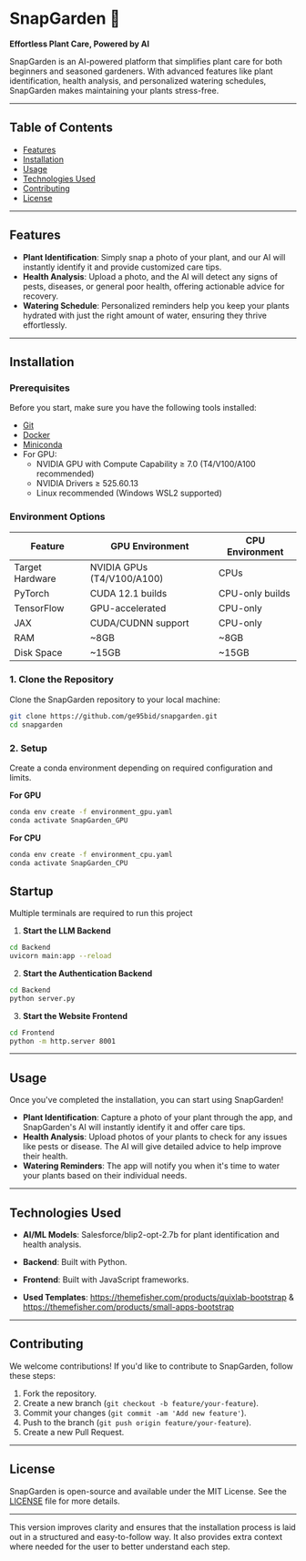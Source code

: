 
# SnapGarden 🌱  
**Effortless Plant Care, Powered by AI**  

SnapGarden is an AI-powered platform that simplifies plant care for both beginners and seasoned gardeners. With advanced features like plant identification, health analysis, and personalized watering schedules, SnapGarden makes maintaining your plants stress-free.

---

## Table of Contents  
- [Features](#features)  
- [Installation](#installation)  
- [Usage](#usage)  
- [Technologies Used](#technologies-used)  
- [Contributing](#contributing)  
- [License](#license)  

---

## Features  
- **Plant Identification**: Simply snap a photo of your plant, and our AI will instantly identify it and provide customized care tips.
- **Health Analysis**: Upload a photo, and the AI will detect any signs of pests, diseases, or general poor health, offering actionable advice for recovery.
- **Watering Schedule**: Personalized reminders help you keep your plants hydrated with just the right amount of water, ensuring they thrive effortlessly.

---

## Installation  

### Prerequisites  
Before you start, make sure you have the following tools installed:  
- [Git](https://git-scm.com/)
- [Docker](https://www.docker.com/get-started)
- [Miniconda](https://docs.anaconda.com/miniconda/install/) 
- For GPU:
   - NVIDIA GPU with Compute Capability ≥ 7.0 (T4/V100/A100 recommended)
   - NVIDIA Drivers ≥ 525.60.13
   - Linux recommended (Windows WSL2 supported)

### Environment Options

| Feature                | GPU Environment                 | CPU Environment                 |
|------------------------|---------------------------------|---------------------------------|
| Target Hardware        | NVIDIA GPUs (T4/V100/A100)      | CPUs                            |
| PyTorch                | CUDA 12.1 builds                | CPU-only builds                 |
| TensorFlow             | GPU-accelerated                 | CPU-only                        |
| JAX                    | CUDA/CUDNN support              | CPU-only                        |
| RAM                    | ~8GB                            | ~8GB                            |
| Disk Space             | ~15GB                           | ~15GB                           |



### 1. Clone the Repository  
Clone the SnapGarden repository to your local machine:  
```bash
git clone https://github.com/ge95bid/snapgarden.git
cd snapgarden
```

### 2. Setup
Create a conda environment depending on required configuration and limits.

**For GPU**
```bash
conda env create -f environment_gpu.yaml
conda activate SnapGarden_GPU
```

**For CPU**
```bash
conda env create -f environment_cpu.yaml
conda activate SnapGarden_CPU
```

## Startup

Multiple terminals are required to run this project

1. **Start the LLM Backend** 

```bash
cd Backend
uvicorn main:app --reload
```

2. **Start the Authentication Backend**

```bash
cd Backend
python server.py
```

3. **Start the Website Frontend**

```bash
cd Frontend
python -m http.server 8001
```

---

## Usage  

Once you've completed the installation, you can start using SnapGarden!  

- **Plant Identification**: Capture a photo of your plant through the app, and SnapGarden's AI will instantly identify it and offer care tips.
- **Health Analysis**: Upload photos of your plants to check for any issues like pests or disease. The AI will give detailed advice to help improve their health.
- **Watering Reminders**: The app will notify you when it's time to water your plants based on their individual needs.

---

## Technologies Used  

- **AI/ML Models**: Salesforce/blip2-opt-2.7b for plant identification and health analysis.  
- **Backend**: Built with Python.
- **Frontend**: Built with JavaScript frameworks.

- **Used Templates**: https://themefisher.com/products/quixlab-bootstrap & https://themefisher.com/products/small-apps-bootstrap

---

## Contributing  

We welcome contributions! If you'd like to contribute to SnapGarden, follow these steps:

1. Fork the repository.
2. Create a new branch (`git checkout -b feature/your-feature`).
3. Commit your changes (`git commit -am 'Add new feature'`).
4. Push to the branch (`git push origin feature/your-feature`).
5. Create a new Pull Request.

---

## License  

SnapGarden is open-source and available under the MIT License. See the [LICENSE](LICENSE) file for more details.

---

This version improves clarity and ensures that the installation process is laid out in a structured and easy-to-follow way. It also provides extra context where needed for the user to better understand each step.
